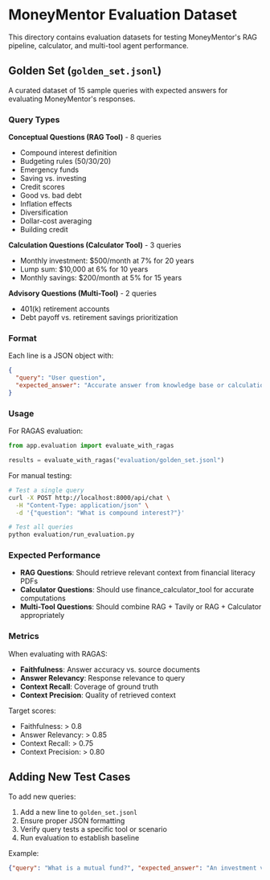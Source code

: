# MoneyMentor Evaluation Dataset

This directory contains evaluation datasets for testing MoneyMentor's RAG pipeline, calculator, and multi-tool agent performance.

## Golden Set (`golden_set.jsonl`)

A curated dataset of 15 sample queries with expected answers for evaluating MoneyMentor's responses.

### Query Types

**Conceptual Questions (RAG Tool)** - 8 queries
- Compound interest definition
- Budgeting rules (50/30/20)
- Emergency funds
- Saving vs. investing
- Credit scores
- Good vs. bad debt
- Inflation effects
- Diversification
- Dollar-cost averaging
- Building credit

**Calculation Questions (Calculator Tool)** - 3 queries
- Monthly investment: $500/month at 7% for 20 years
- Lump sum: $10,000 at 6% for 10 years
- Monthly savings: $200/month at 5% for 15 years

**Advisory Questions (Multi-Tool)** - 2 queries
- 401(k) retirement accounts
- Debt payoff vs. retirement savings prioritization

### Format

Each line is a JSON object with:
```json
{
  "query": "User question",
  "expected_answer": "Accurate answer from knowledge base or calculation"
}
```

### Usage

For RAGAS evaluation:
```python
from app.evaluation import evaluate_with_ragas

results = evaluate_with_ragas("evaluation/golden_set.jsonl")
```

For manual testing:
```bash
# Test a single query
curl -X POST http://localhost:8000/api/chat \
  -H "Content-Type: application/json" \
  -d '{"question": "What is compound interest?"}'

# Test all queries
python evaluation/run_evaluation.py
```

### Expected Performance

- **RAG Questions**: Should retrieve relevant context from financial literacy PDFs
- **Calculator Questions**: Should use finance_calculator_tool for accurate computations
- **Multi-Tool Questions**: Should combine RAG + Tavily or RAG + Calculator appropriately

### Metrics

When evaluating with RAGAS:
- **Faithfulness**: Answer accuracy vs. source documents
- **Answer Relevancy**: Response relevance to query
- **Context Recall**: Coverage of ground truth
- **Context Precision**: Quality of retrieved context

Target scores: 
- Faithfulness: > 0.8
- Answer Relevancy: > 0.85
- Context Recall: > 0.75
- Context Precision: > 0.80

## Adding New Test Cases

To add new queries:
1. Add a new line to `golden_set.jsonl`
2. Ensure proper JSON formatting
3. Verify query tests a specific tool or scenario
4. Run evaluation to establish baseline

Example:
```json
{"query": "What is a mutual fund?", "expected_answer": "An investment vehicle that pools money from multiple investors to purchase a diversified portfolio of stocks, bonds, or other securities, managed by professional fund managers."}
```

